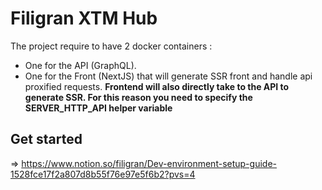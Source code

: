 # Filigran XTM Hub

The project require to have 2 docker containers :
- One for the API (GraphQL).
- One for the Front (NextJS) that will generate SSR front and handle api proxified requests.
**Frontend will also directly take to the API to generate SSR. For this reason you need to specify the SERVER_HTTP_API
helper variable**

## Get started

=> https://www.notion.so/filigran/Dev-environment-setup-guide-1528fce17f2a807d8b55f76e97e5f6b2?pvs=4
